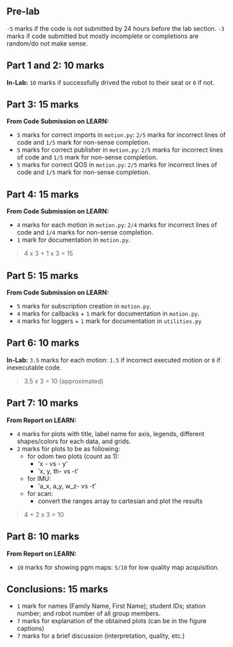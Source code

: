 ## Pre-lab
```-5``` marks if the code is not submitted by 24 hours before the lab section.
```-3``` marks if code submitted but mostly incomplete or completions are random/do not make sense.

## Part 1 and 2: 10 marks
**In-Lab:**
```10``` marks if successfully drived the robot to their seat or ```0``` if not.

## Part 3: 15 marks
 **From Code Submission on LEARN:**
- ```5``` marks for correct imports in ```motion.py```: ```2/5``` marks for incorrect lines of code and ```1/5``` mark for non-sense completion.
- ```5``` marks for correct publisher in ```motion.py```: ```2/5``` marks for incorrect lines of code and ```1/5``` mark for non-sense completion.
- ```5``` marks for correct QOS in ```motion.py```: ```2/5``` marks for incorrect lines of code and ```1/5``` mark for non-sense completion.

## Part 4: 15 marks
**From Code Submission on LEARN:**
- ```4``` marks for each motion in ```motion.py```: ```2/4``` marks for incorrect lines of code and ```1/4``` marks for non-sense completion.
- ```1``` mark for documentation in ```motion.py```.

> 4 x 3 + 1 x 3 = 15

## Part 5: 15 marks
 **From Code Submission on LEARN:**
- ```5``` marks for subscription creation in ```motion.py```. 
- ```4``` marks for callbacks + ```1``` mark for documentation in ```motion.py```.
- ```4``` marks for loggers + ```1``` mark for documentation in ```utilities.py``` 

## Part 6: 10 marks
**In-Lab:**
```3.5``` marks for each motion: ```1.5``` if incorrect executed motion or ```0``` if inexecutable code.
> 3.5 x 3 = 10 (approximated)

## Part 7: 10 marks
 **From Report on LEARN:**
- ```4``` marks for plots with title, label name for axis, legends, different shapes/colors for each data, and grids.
- ```2``` marks for plots to be as following:
    - for odom two plots (count as 1):
        - 'x - vs - y' 
        - 'x, y, th- vs -t'
    - for IMU:
        - 'a_x, a_y, w_z- vs -t'
    - for scan:
        - convert the ranges array to cartesian and plot the results



> 4 + 2 x 3 = 10 

## Part 8: 10 marks
**From Report on LEARN:**
- ```10``` marks for showing pgm maps: ```5/10``` for low quality map acquisition.
  
## Conclusions: 15 marks
- ```1``` mark for names (Family Name, First Name); student IDs; station number; and robot number of all group members. 
- ```7``` marks for explanation of the obtained plots (can be in the figure captions)
- ```7``` marks for a brief discussion (interpretation, quality, etc.)
